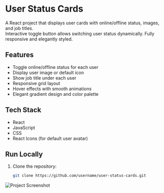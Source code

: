 # User Status Cards

A React project that displays user cards with online/offline status, images, and job titles.  
Interactive toggle button allows switching user status dynamically. Fully responsive and elegantly styled.

## Features
- Toggle online/offline status for each user
- Display user image or default icon
- Show job title under each user
- Responsive grid layout
- Hover effects with smooth animations
- Elegant gradient design and color palette

## Tech Stack
- React
- JavaScript
- CSS
- React Icons (for default user avatar)

## Run Locally
1. Clone the repository:
   ```bash
   git clone https://github.com/username/user-status-cards.git

![Project Screenshot](./assets/screenshot.png)

